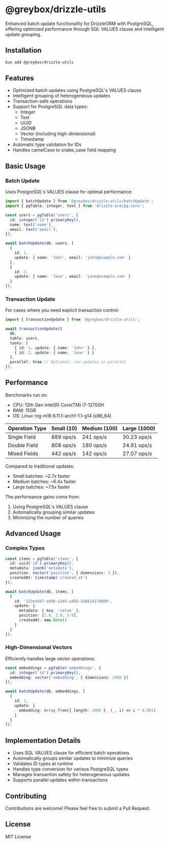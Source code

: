 # @greybox/drizzle-utils

Enhanced batch update functionality for DrizzleORM with PostgreSQL, offering optimized performance through SQL VALUES clause and intelligent update grouping.

## Installation

```bash
bun add @greybox/drizzle-utils
```

## Features

- Optimized batch updates using PostgreSQL's VALUES clause
- Intelligent grouping of heterogeneous updates
- Transaction-safe operations
- Support for PostgreSQL data types:
  - Integer
  - Text
  - UUID
  - JSONB
  - Vector (including high-dimensional)
  - Timestamp
- Automatic type validation for IDs
- Handles camelCase to snake_case field mapping

## Basic Usage

### Batch Update
Uses PostgreSQL's VALUES clause for optimal performance:

```typescript
import { batchUpdate } from '@greybox/drizzle-utils/batchUpdate';
import { pgTable, integer, text } from 'drizzle-orm/pg-core';

const users = pgTable('users', {
  id: integer('id').primaryKey(),
  name: text('name'),
  email: text('email'),
});

await batchUpdate(db, users, [
  {
    id: 1,
    update: { name: 'John', email: 'john@example.com' }
  },
  {
    id: 2,
    update: { name: 'Jane', email: 'jane@example.com' }
  }
]);
```

### Transaction Update
For cases where you need explicit transaction control:

```typescript
import { transactionUpdate } from '@greybox/drizzle-utils';

await transactionUpdate({
  db,
  table: users,
  tasks: [
    { id: 1, update: { name: 'John' } },
    { id: 2, update: { name: 'Jane' } }
  ],
  parallel: true // Optional: run updates in parallel
});
```

## Performance

Benchmarks run on:
- CPU: 12th Gen Intel(R) Core(TM) i7-12700H
- RAM: 15GB
- OS: Linux rog-m16 6.11.1-arch1-1.1-g14 (x86_64)

| Operation Type | Small (10) | Medium (100) | Large (1000) |
|---------------|------------|--------------|--------------|
| Single Field  | 889 ops/s  | 241 ops/s    | 30.23 ops/s  |
| Double Field  | 808 ops/s  | 180 ops/s    | 24.91 ops/s  |
| Mixed Fields  | 442 ops/s  | 142 ops/s    | 27.07 ops/s  |

Compared to traditional updates:
- Small batches: ~2.7x faster
- Medium batches: ~6.4x faster
- Large batches: ~7.5x faster

The performance gains come from:
1. Using PostgreSQL's VALUES clause
2. Automatically grouping similar updates
3. Minimizing the number of queries

## Advanced Usage

### Complex Types

```typescript
const items = pgTable('items', {
  id: uuid('id').primaryKey(),
  metadata: jsonb('metadata'),
  position: vector('position', { dimensions: 3 }),
  createdAt: timestamp('created_at')
});

await batchUpdate(db, items, [
  {
    id: '123e4567-e89b-12d3-a456-426614174000',
    update: {
      metadata: { key: 'value' },
      position: [1.0, 2.0, 3.0],
      createdAt: new Date()
    }
  }
]);
```

### High-Dimensional Vectors
Efficiently handles large vector operations:

```typescript
const embeddings = pgTable('embeddings', {
  id: integer('id').primaryKey(),
  embedding: vector('embedding', { dimensions: 2000 })
});

await batchUpdate(db, embeddings, [
  {
    id: 1,
    update: {
      embedding: Array.from({ length: 2000 }, (_, i) => i * 0.001)
    }
  }
]);
```

## Implementation Details

- Uses SQL VALUES clause for efficient batch operations
- Automatically groups similar updates to minimize queries
- Validates ID types at runtime
- Handles type conversion for various PostgreSQL types
- Manages transaction safety for heterogeneous updates
- Supports parallel updates within transactions

## Contributing

Contributions are welcome! Please feel free to submit a Pull Request.

## License

MIT License 